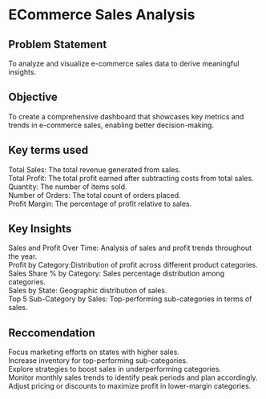 
# ECommerce Sales Analysis




## Problem Statement
To analyze and visualize e-commerce sales data to derive meaningful insights.
## Objective
To create a comprehensive dashboard that showcases key metrics and trends in e-commerce sales, enabling better decision-making.
## Key terms used  
Total Sales: The total revenue generated from sales.  
Total Profit: The total profit earned after subtracting costs from total sales.  
Quantity: The number of items sold.  
Number of Orders: The total count of orders placed.  
Profit Margin: The percentage of profit relative to sales.  
## Key Insights
Sales and Profit Over Time: Analysis of sales and profit trends throughout the year.  
Profit by Category:Distribution of profit across different product categories.  
Sales Share % by Category: Sales percentage distribution among categories.  
Sales by State: Geographic distribution of sales.  
Top 5 Sub-Category by Sales: Top-performing sub-categories in terms of sales.
## Reccomendation
Focus marketing efforts on states with higher sales.  
Increase inventory for top-performing sub-categories.  
Explore strategies to boost sales in underperforming categories.  
Monitor monthly sales trends to identify peak periods and plan accordingly.  
Adjust pricing or discounts to maximize profit in lower-margin categories.  
